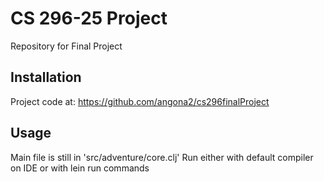 # CS 296-25 Project

Repository for Final Project

## Installation

Project code at: https://github.com/angona2/cs296finalProject

## Usage

Main file is still in 'src/adventure/core.clj'
Run either with default compiler on IDE or with lein run commands


